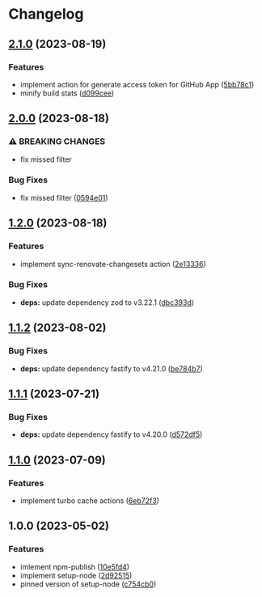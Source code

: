 # Changelog

## [2.1.0](https://github.com/re-taro/actions/compare/v2.0.0...v2.1.0) (2023-08-19)


### Features

* implement action for generate access token for GitHub App ([5bb78c1](https://github.com/re-taro/actions/commit/5bb78c1b12aa5faf5ede50d4812ef5fe14fba4d1))
* minify build stats ([d099cee](https://github.com/re-taro/actions/commit/d099cee9bc6a0f90d63c38b89b1e13c8d018f978))

## [2.0.0](https://github.com/re-taro/actions/compare/v1.2.0...v2.0.0) (2023-08-18)


### ⚠ BREAKING CHANGES

* fix missed filter

### Bug Fixes

* fix missed filter ([0594e01](https://github.com/re-taro/actions/commit/0594e018630e3ab2fdede23099850231be5bd889))

## [1.2.0](https://github.com/re-taro/actions/compare/v1.1.2...v1.2.0) (2023-08-18)


### Features

* implement sync-renovate-changesets action ([2e13336](https://github.com/re-taro/actions/commit/2e13336e2d489430325351dd9fd70fafa92b69cd))


### Bug Fixes

* **deps:** update dependency zod to v3.22.1 ([dbc393d](https://github.com/re-taro/actions/commit/dbc393d94cd243a59a1e141326f21264d483a28e))

## [1.1.2](https://github.com/re-taro/actions/compare/v1.1.1...v1.1.2) (2023-08-02)


### Bug Fixes

* **deps:** update dependency fastify to v4.21.0 ([be784b7](https://github.com/re-taro/actions/commit/be784b788d3f56de711f9f44288614b43a9fdabe))

## [1.1.1](https://github.com/re-taro/actions/compare/v1.1.0...v1.1.1) (2023-07-21)


### Bug Fixes

* **deps:** update dependency fastify to v4.20.0 ([d572df5](https://github.com/re-taro/actions/commit/d572df562a3dfd7b69dc639c032ac53667e18aab))

## [1.1.0](https://github.com/re-taro/actions/compare/v1.0.0...v1.1.0) (2023-07-09)


### Features

* implement turbo cache actions ([6eb72f3](https://github.com/re-taro/actions/commit/6eb72f3f7667b43bb91f844ee532f89b4dcc422a))

## 1.0.0 (2023-05-02)


### Features

* imlement npm-publish ([10e5fd4](https://github.com/re-taro/actions/commit/10e5fd42f72f72f13e2a68ae8272381501221036))
* implement setup-node ([2d92515](https://github.com/re-taro/actions/commit/2d92515c14a4ef9e4ae6b63fb7fd33736bb2ff4c))
* pinned version of setup-node ([c754cb0](https://github.com/re-taro/actions/commit/c754cb06a358d56966e78d583231de45987530a1))
